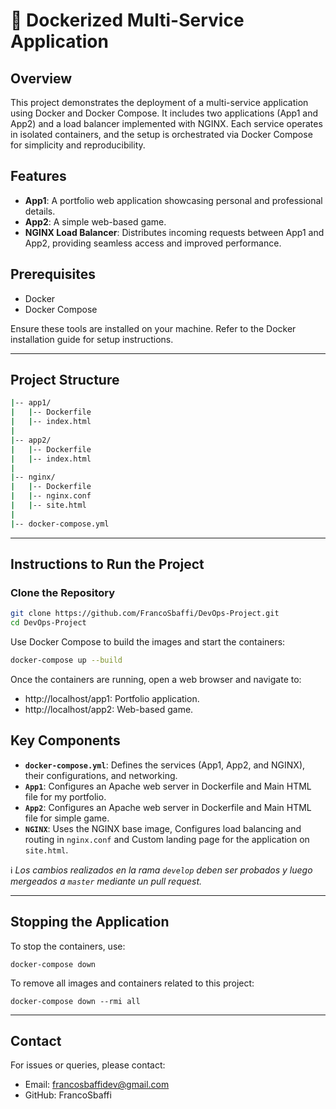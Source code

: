 
# 🚀 Dockerized Multi-Service Application

## Overview

This project demonstrates the deployment of a multi-service application using Docker and Docker Compose. It includes two applications (App1 and App2) and a load balancer implemented with NGINX. Each service operates in isolated containers, and the setup is orchestrated via Docker Compose for simplicity and reproducibility.

## Features

- **App1**: A portfolio web application showcasing personal and professional details.
- **App2**: A simple web-based game.
- **NGINX Load Balancer**: Distributes incoming requests between App1 and App2, providing seamless access and improved performance.

## Prerequisites

- Docker
- Docker Compose

Ensure these tools are installed on your machine. Refer to the Docker installation guide for setup instructions.

---

## Project Structure

```bash
|-- app1/
|   |-- Dockerfile
|   |-- index.html
|
|-- app2/
|   |-- Dockerfile
|   |-- index.html
|
|-- nginx/
|   |-- Dockerfile
|   |-- nginx.conf
|   |-- site.html
|
|-- docker-compose.yml
```

---

## Instructions to Run the Project

### Clone the Repository

```bash
git clone https://github.com/FrancoSbaffi/DevOps-Project.git
cd DevOps-Project
```

Use Docker Compose to build the images and start the containers:

```bash
docker-compose up --build
```

Once the containers are running, open a web browser and navigate to:

- http://localhost/app1: Portfolio application.
- http://localhost/app2: Web-based game.

## Key Components

- **`docker-compose.yml`**: Defines the services (App1, App2, and NGINX), their configurations, and networking.  
- **`App1`**: Configures an Apache web server in Dockerfile and Main HTML file for my portfolio.
- **`App2`**: Configures an Apache web server in Dockerfile and Main HTML file for simple game.
- **`NGINX`**: Uses the NGINX base image, Configures load balancing and routing in `nginx.conf` and Custom landing page for the application on `site.html`.

ℹ️ *Los cambios realizados en la rama `develop` deben ser probados y luego mergeados a `master` mediante un pull request.*

---

## Stopping the Application

To stop the containers, use:

```docker
docker-compose down
```

To remove all images and containers related to this project:

```docker
docker-compose down --rmi all
```

---

## Contact

For issues or queries, please contact:

- Email: francosbaffidev@gmail.com
- GitHub: FrancoSbaffi
